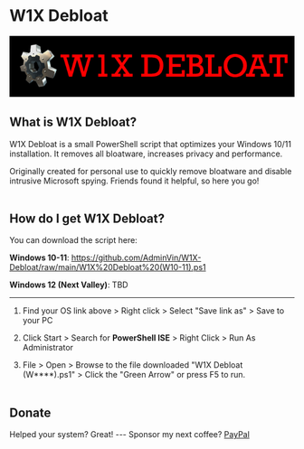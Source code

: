 # W1X Debloat
![Banner](https://github.com/AdminVin/W1X-Debloat/raw/main/Banner.jpg)
<br>

## What is W1X Debloat?
W1X Debloat is a small PowerShell script that optimizes your Windows 10/11 installation. It removes all bloatware, increases privacy and performance.

Originally created for personal use to quickly remove bloatware and disable intrusive Microsoft spying. Friends found it helpful, so here you go!
<br><br>


## How do I get W1X Debloat?
You can download the script here:

**Windows 10-11**: https://github.com/AdminVin/W1X-Debloat/raw/main/W1X%20Debloat%20(W10-11).ps1

**Windows 12 (Next Valley)**: TBD

____________________________________

1. Find your OS link above > Right click > Select "Save link as" > Save to your PC

2. Click Start > Search for **PowerShell ISE** > Right Click > Run As Administrator

3. File > Open > Browse to the file downloaded "W1X Debloat (W****).ps1" > Click the "Green Arrow" or press F5 to run. 
<br><br>

## Donate
Helped your system? Great! --- Sponsor my next coffee? [PayPal](https://www.paypal.com/donate/?hosted_button_id=EZU78ZANFT24C)
